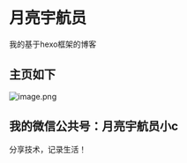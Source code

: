 # 月亮宇航员
我的基于hexo框架的博客

## 主页如下
![image.png](https://s2.loli.net/2022/02/19/Q5GsiegO9hXMy6N.png)

## 我的微信公共号：月亮宇航员小c
分享技术，记录生活！
